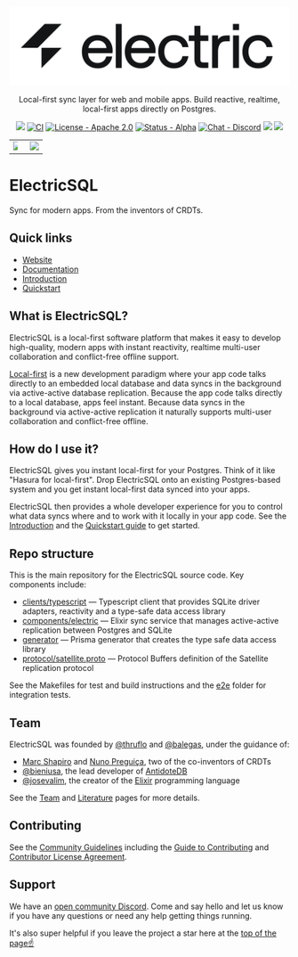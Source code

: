 <p align="center">
  <a href="https://electric-sql.com" target="_blank">
    <picture>
      <source media="(prefers-color-scheme: dark)"
          srcset="https://raw.githubusercontent.com/electric-sql/meta/main/identity/ElectricSQL-logo-light-trans.svg"
      />
      <source media="(prefers-color-scheme: light)"
          srcset="https://raw.githubusercontent.com/electric-sql/meta/main/identity/ElectricSQL-logo-black.svg"
      />
      <img alt="ElectricSQL logo"
          src="https://raw.githubusercontent.com/electric-sql/meta/main/identity/ElectricSQL-logo-black.svg"
      />
    </picture>
  </a>
</p>

<p align="center">
  Local-first sync layer for web and mobile apps. Build reactive, realtime, local-first apps directly on Postgres.
<p>

<p align="center">
  <a href="https://github.com/electric-sql/electric/stargazers/"><img src="https://img.shields.io/github/stars/electric-sql/electric?style=social&label=Star&maxAge=2592000" /></a>
  <a href="https://github.com/electric-sql/electric/actions"><img src="https://github.com/electric-sql/electric/workflows/CI/badge.svg" alt="CI"></a>
  <a href="https://github.com/electric-sql/blob/main/LICENSE"><img src="https://img.shields.io/badge/license-Apache_2.0-green" alt="License - Apache 2.0"></a>
  <a href="https://electric-sql.com/docs/reference/roadmap"><img src="https://img.shields.io/badge/status-alpha-orange" alt="Status - Alpha"></a>
  <a href="https://discord.electric-sql.com"><img src="https://img.shields.io/discord/933657521581858818?color=5969EA&label=discord" alt="Chat - Discord"></a>
  <a href="https://twitter.com/ElectricSQL" target="_blank"><img src="https://img.shields.io/twitter/follow/nestframework.svg?style=social&label=Follow @ElectricSQL"></a>
  <a href="https://fosstodon.org/@electric" target="_blank"><img src="https://img.shields.io/mastodon/follow/109599644322136925.svg?domain=https%3A%2F%2Ffosstodon.org"></a>
</p>

<p align="center">
  <table class="foo">
    <tr>
      <td><a href="https://youtu.be/_U5Z8AQy0hc" target="_blank"><img src="https://img.youtube.com/vi/_U5Z8AQy0hc/maxresdefault.jpg" style="max-width: 50%"></a></td>
      <td><a href="https://youtu.be/UNiYlPoeElE" target="_blank"><img src="https://img.youtube.com/vi/UNiYlPoeElE/maxresdefault.jpg" style="max-width: 100%"></a></td>
    </tr>
  </table>
</p>

# ElectricSQL

Sync for modern apps. From the inventors of CRDTs.

## Quick links

- [Website](https://electric-sql.com)
- [Documentation](https://electric-sql.com/docs)
- [Introduction](https://electric-sql.com/docs/intro/local-first)
- [Quickstart](https://electric-sql.com/docs/quickstart)

## What is ElectricSQL?

ElectricSQL is a local-first software platform that makes it easy to develop high-quality, modern apps with instant reactivity, realtime multi-user collaboration and conflict-free offline support.

[Local-first](https://www.inkandswitch.com/local-first/) is a new development paradigm where your app code talks directly to an embedded local database and data syncs in the background via active-active database replication. Because the app code talks directly to a local database, apps feel instant. Because data syncs in the background via active-active replication it naturally supports multi-user collaboration and conflict-free offline.

## How do I use it?

ElectricSQL gives you instant local-first for your Postgres. Think of it like "Hasura for local-first". Drop ElectricSQL onto an existing Postgres-based system and you get instant local-first data synced into your apps.

ElectricSQL then provides a whole developer experience for you to control what data syncs where and to work with it locally in your app code. See the [Introduction](https://electric-sql.com/docs/intro/local-first) and the [Quickstart guide](https://electric-sql.com/docs/quickstart) to get started.

## Repo structure

This is the main repository for the ElectricSQL source code. Key components include:

- [clients/typescript](https://github.com/electric-sql/electric/tree/main/clients/typescript) &mdash; Typescript client that provides SQLite driver adapters, reactivity and a type-safe data access library
- [components/electric](https://github.com/electric-sql/electric/tree/main/components/electric) &mdash; Elixir sync service that manages active-active replication between Postgres and SQLite
- [generator](https://github.com/electric-sql/electric/tree/main/generator) &mdash; Prisma generator that creates the type safe data access library
- [protocol/satellite.proto](https://github.com/electric-sql/electric/tree/main/protocol/satellite.proto) &mdash; Protocol Buffers definition of the Satellite replication protocol

See the Makefiles for test and build instructions and the [e2e](https://github.com/electric-sql/electric/tree/main/e2e) folder for integration tests.

## Team

ElectricSQL was founded by [@thruflo](https://github.com/thruflo) and [@balegas](https://github.com/balegas), under the guidance of:

- [Marc Shapiro](https://lip6.fr/Marc.Shapiro) and [Nuno Preguiça](https://asc.di.fct.unl.pt/~nmp), two of the co-inventors of CRDTs
- [@bieniusa](https://linkedin.com/in/annette-bieniusa-b0807b145), the lead developer of [AntidoteDB](https://www.antidotedb.eu)
- [@josevalim](https://www.linkedin.com/in/josevalim), the creator of the [Elixir](https://elixir-lang.org) programming language

See the [Team](https://electric-sql.com/about/team) and [Literature](https://electric-sql.com/docs/reference/literature) pages for more details.

## Contributing

See the [Community Guidelines](https://github.com/electric-sql/electric/blob/main/CODE_OF_CONDUCT.md) including the [Guide to Contributing](https://github.com/electric-sql/electric/blob/main/CONTRIBUTING.md) and [Contributor License Agreement](https://github.com/electric-sql/electric/blob/main/CLA.md).

## Support

We have an [open community Discord](https://discord.electric-sql.com). Come and say hello and let us know if you have any questions or need any help getting things running.

It's also super helpful if you leave the project a star here at the [top of the page☝️](#start-of-content)

